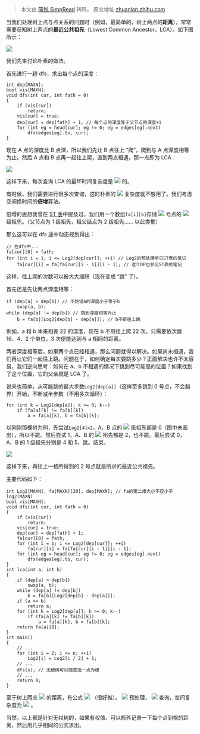 > 本文由 [简悦 SimpRead](http://ksria.com/simpread/) 转码， 原文地址 [zhuanlan.zhihu.com](https://zhuanlan.zhihu.com/p/113042043)

当我们处理树上点与点关系的问题时（例如，最简单的，树上两点的**距离**），常常需要获知树上两点的**最近公共祖先**（Lowest Common Ancestor，LCA）。如下图所示：  

![](https://pic1.zhimg.com/v2-99457646a2f9b511f82dd244eb76ba2c_r.jpg)

我们先来讨论朴素的做法。

首先进行一趟 dfs，求出每个点的深度：

```
int dep[MAXN];
bool vis[MAXN];
void dfs(int cur, int fath = 0)
{
    if (vis[cur])
        return;
    vis[cur] = true;
    dep[cur] = dep[fath] + 1; // 每个点的深度等于父节点的深度+1
    for (int eg = head[cur]; eg != 0; eg = edges[eg].next)
        dfs(edges[eg].to, cur);
}
```

现在 A 点的深度比 B 点深，所以我们先让 B 点往上 “爬”，爬到与 A 点深度相等为止。然后 A 点和 B 点再一起往上爬，直到两点相遇，那一点即为 LCA：

![](https://pic4.zhimg.com/v2-cba1544ae7e556b2783b3c20f0159093_r.jpg)

这样下来，每次查询 LCA 的最坏时间复杂度是 ![](https://www.zhihu.com/equation?tex=O%28n%29) 的。

有时候，我们需要进行很多次查询，这时朴素的 ![](https://www.zhihu.com/equation?tex=O%28n%29) 复杂度就不够用了。我们考虑空间换时间的**倍增**算法。

倍增的思想我曾在 [ST 表](https://zhuanlan.zhihu.com/p/105439034)中提及过。我们用一个数组`fa[i][k]`存储 ![](https://www.zhihu.com/equation?tex=i) 号点的 ![](https://www.zhihu.com/equation?tex=2%5Ek) 级祖先。（父节点为 1 级祖先，祖父结点为 2 级祖先…… 以此类推）

那么这可以在 dfs 途中动态规划得出：

```
// 在dfs中...
fa[cur][0] = fath;
for (int i = 1; i <= Log2[dep[cur]]; ++i) // Log2的预处理参见ST表的笔记
    fa[cur][i] = fa[fa[cur][i - 1]][i - 1]; // 这个DP也参见ST表的笔记
```

这样，往上爬的次数可以被大大缩短（现在变成 “跳” 了）。

首先还是先让两点深度相等：

```
if (dep[a] > dep[b]) // 不妨设a的深度小于等于b
    swap(a, b);
while (dep[a] != dep[b]) // 跳到深度相等为止
    b = fa[b][Log2[dep[b] - dep[a]]]; // b不断往上跳
```

例如，a 和 b 本来相差 22 的深度，现在 b 不用往上爬 22 次，只需要依次跳 16、4、2 个单位，3 次便能达到与 a 相同的距离。

两者深度相等后，如果两个点已经相遇，那么问题就得以解决。如果尚未相遇，我们再让它们一起往上跳。问题在于，如何确定每次要跳多少？正面解决也许不太容易，我们逆向思考：如何在 a、b 不相遇的情况下跳到尽可能高的位置？如果找到了这个位置，它的父亲就是 LCA 了。

说来也简单，从可能跳的最大步数`Log2[dep[a]]`（这样至多跳到 0 号点，不会越界）开始，不断减半步数（不用多次循环）：

```
for (int k = Log2[dep[a]]; k >= 0; k--)
    if (fa[a][k] != fa[b][k])
        a = fa[a][k], b = fa[b][k];
```

以刚刚那棵树为例，先尝试`Log2[4]=2`，A、B 点的 ![](https://www.zhihu.com/equation?tex=2%5E2) 级祖先都是 0（图中未画出），所以不跳。然后尝试 1，A、B 的 ![](https://www.zhihu.com/equation?tex=2%5E1) 祖先都是 2，也不跳。最后尝试 0，A、B 的 1 级祖先分别是 4 和 5，跳。结束。

![](https://pic2.zhimg.com/v2-ac79bcaef6aeb0ee634c8928dbf01c11_r.jpg)

这样下来，再往上一格所得到的 2 号点就是所求的最近公共祖先。

主要代码如下：

```
int Log2[MAXN], fa[MAXN][20], dep[MAXN]; // fa的第二维大小不应小于log2(MAXN)
bool vis[MAXN];
void dfs(int cur, int fath = 0)
{
    if (vis[cur])
        return;
    vis[cur] = true;
    dep[cur] = dep[fath] + 1;
    fa[cur][0] = fath;
    for (int i = 1; i <= Log2[dep[cur]]; ++i)
        fa[cur][i] = fa[fa[cur][i - 1]][i - 1];
    for (int eg = head[cur]; eg != 0; eg = edges[eg].next)
        dfs(edges[eg].to, cur);
}
int lca(int a, int b)
{
    if (dep[a] > dep[b])
        swap(a, b);
    while (dep[a] != dep[b])
        b = fa[b][Log2[dep[b] - dep[a]]];
    if (a == b)
        return a;
    for (int k = Log2[dep[a]]; k >= 0; k--)
        if (fa[a][k] != fa[b][k])
            a = fa[a][k], b = fa[b][k];
    return fa[a][0];
}
int main()
{
    // ...
    for (int i = 2; i <= n; ++i)
        Log2[i] = Log2[i / 2] + 1;
    // ...
    dfs(s); // 无根树可以随意选一点为根
    // ...
    return 0;
}
```

至于树上两点 ![](https://www.zhihu.com/equation?tex=u%2Cv) 的距离，有公式 ![](https://www.zhihu.com/equation?tex=dis_%7Bu%2Cv%7D%3Ddep_u%2Bdep_v-2dep_%7B%5Cmathrm%7BLCA%7D%28u%2Cv%29%7D) （很好推）。 ![](https://www.zhihu.com/equation?tex=O%28n%5Clog+n%29) 预处理， ![](https://www.zhihu.com/equation?tex=O%28%5Clog+n%29) 查询，空间复杂度为 ![](https://www.zhihu.com/equation?tex=O%28n%5Clog+n%29) 。

当然，以上都是针对无权树的，如果有权值，可以额外记录一下每个点到根的距离，然后用几乎相同的公式求出。